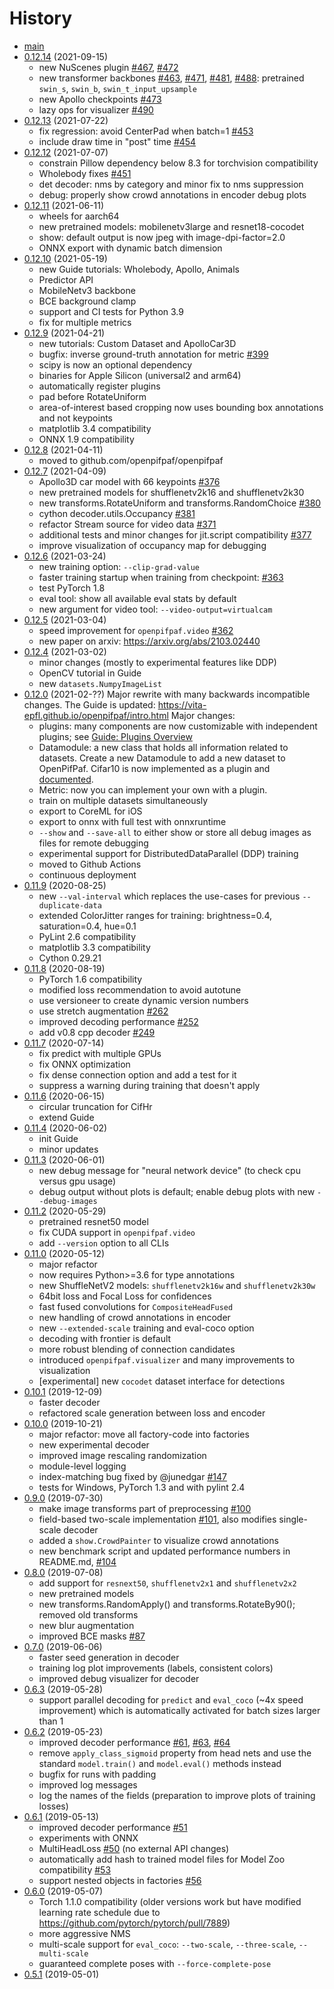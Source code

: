 # History

* [main](https://github.com/openpifpaf/openpifpaf/compare/v0.12.14...main)
* [0.12.14](https://github.com/openpifpaf/openpifpaf/compare/v0.12.13...v0.12.14) (2021-09-15)
    * new NuScenes plugin [#467](https://github.com/openpifpaf/openpifpaf/pull/467), [#472](https://github.com/openpifpaf/openpifpaf/pull/472)
    * new transformer backbones [#463](https://github.com/openpifpaf/openpifpaf/pull/463), [#471](https://github.com/openpifpaf/openpifpaf/pull/471), [#481](https://github.com/openpifpaf/openpifpaf/pull/481), [#488](https://github.com/openpifpaf/openpifpaf/pull/488): pretrained `swin_s`, `swin_b`, `swin_t_input_upsample`
    * new Apollo checkpoints [#473](https://github.com/openpifpaf/openpifpaf/pull/473)
    * lazy ops for visualizer [#490](https://github.com/openpifpaf/openpifpaf/pull/490)
* [0.12.13](https://github.com/openpifpaf/openpifpaf/compare/v0.12.12...v0.12.13) (2021-07-22)
    * fix regression: avoid CenterPad when batch=1 [#453](https://github.com/openpifpaf/openpifpaf/pull/453)
    * include draw time in "post" time [#454](https://github.com/openpifpaf/openpifpaf/pull/454)
* [0.12.12](https://github.com/openpifpaf/openpifpaf/compare/v0.12.11...v0.12.12) (2021-07-07)
    * constrain Pillow dependency below 8.3 for torchvision compatibility
    * Wholebody fixes [#451](https://github.com/openpifpaf/openpifpaf/pull/451)
    * det decoder: nms by category and minor fix to nms suppression
    * debug: properly show crowd annotations in encoder debug plots
* [0.12.11](https://github.com/openpifpaf/openpifpaf/compare/v0.12.10...v0.12.11) (2021-06-11)
    * wheels for aarch64
    * new pretrained models: mobilenetv3large and resnet18-cocodet
    * show: default output is now jpeg with image-dpi-factor=2.0
    * ONNX export with dynamic batch dimension
* [0.12.10](https://github.com/openpifpaf/openpifpaf/compare/v0.12.9...v0.12.10) (2021-05-19)
    * new Guide tutorials: Wholebody, Apollo, Animals
    * Predictor API
    * MobileNetv3 backbone
    * BCE background clamp
    * support and CI tests for Python 3.9
    * fix for multiple metrics
* [0.12.9](https://github.com/openpifpaf/openpifpaf/compare/v0.12.8...v0.12.9) (2021-04-21)
    * new tutorials: Custom Dataset and ApolloCar3D
    * bugfix: inverse ground-truth annotation for metric [#399](https://github.com/openpifpaf/openpifpaf/pull/399)
    * scipy is now an optional dependency
    * binaries for Apple Silicon (universal2 and arm64)
    * automatically register plugins
    * pad before RotateUniform
    * area-of-interest based cropping now uses bounding box annotations and not keypoints
    * matplotlib 3.4 compatibility
    * ONNX 1.9 compatibility
* [0.12.8](https://github.com/openpifpaf/openpifpaf/compare/v0.12.7...v0.12.8) (2021-04-11)
    * moved to github.com/openpifpaf/openpifpaf
* [0.12.7](https://github.com/vita-epfl/openpifpaf/compare/v0.12.6...v0.12.7) (2021-04-09)
    * Apollo3D car model with 66 keypoints [#376](https://github.com/vita-epfl/openpifpaf/pull/376)
    * new pretrained models for shufflenetv2k16 and shufflenetv2k30
    * new transforms.RotateUniform and transforms.RandomChoice [#380](https://github.com/vita-epfl/openpifpaf/pull/380)
    * cython decoder.utils.Occupancy [#381](https://github.com/vita-epfl/openpifpaf/pull/381)
    * refactor Stream source for video data [#371](https://github.com/vita-epfl/openpifpaf/pull/371)
    * additional tests and minor changes for jit.script compatibility [#377](https://github.com/vita-epfl/openpifpaf/pull/377)
    * improve visualization of occupancy map for debugging
* [0.12.6](https://github.com/vita-epfl/openpifpaf/compare/v0.12.5...v0.12.6) (2021-03-24)
    * new training option: `--clip-grad-value`
    * faster training startup when training from checkpoint: [#363](https://github.com/vita-epfl/openpifpaf/pull/363)
    * test PyTorch 1.8
    * eval tool: show all available eval stats by default
    * new argument for video tool: `--video-output=virtualcam`
* [0.12.5](https://github.com/vita-epfl/openpifpaf/compare/v0.12.4...v0.12.5) (2021-03-04)
    * speed improvement for `openpifpaf.video` [#362](https://github.com/vita-epfl/openpifpaf/pull/362)
    * new paper on arxiv: https://arxiv.org/abs/2103.02440
* [0.12.4](https://github.com/vita-epfl/openpifpaf/compare/v0.12.0...v0.12.4) (2021-03-02)
    * minor changes (mostly to experimental features like DDP)
    * OpenCV tutorial in Guide
    * new `datasets.NumpyImageList`
* [0.12.0](https://github.com/vita-epfl/openpifpaf/compare/v0.11.9...v0.12.0) (2021-02-??)
    Major rewrite with many backwards incompatible changes.
    The Guide is updated: https://vita-epfl.github.io/openpifpaf/intro.html
    Major changes:
    * plugins: many components are now customizable with independent plugins; see [Guide: Plugins Overview](https://vita-epfl.github.io/openpifpaf/plugins_overview.html)
    * Datamodule: a new class that holds all information related to datasets. Create a new Datamodule to add a new dataset to OpenPifPaf. Cifar10 is now implemented as a plugin and [documented](https://vita-epfl.github.io/openpifpaf/plugins_cifar10.html).
    * Metric: now you can implement your own with a plugin.
    * train on multiple datasets simultaneously
    * export to CoreML for iOS
    * export to onnx with full test with onnxruntime
    * `--show` and `--save-all` to either show or store all debug images as files for remote debugging
    * experimental support for DistributedDataParallel (DDP) training
    * moved to Github Actions
    * continuous deployment
* [0.11.9](https://github.com/vita-epfl/openpifpaf/compare/v0.11.8...v0.11.9) (2020-08-25)
    * new `--val-interval` which replaces the use-cases for previous `--duplicate-data`
    * extended ColorJitter ranges for training: brightness=0.4, saturation=0.4, hue=0.1
    * PyLint 2.6 compatibility
    * matplotlib 3.3 compatibility
    * Cython 0.29.21
* [0.11.8](https://github.com/vita-epfl/openpifpaf/compare/v0.11.7...v0.11.8) (2020-08-19)
    * PyTorch 1.6 compatibility
    * modified loss recommendation to avoid autotune
    * use versioneer to create dynamic version numbers
    * use stretch augmentation [#262](https://github.com/vita-epfl/openpifpaf/pull/262)
    * improved decoding performance [#252](https://github.com/vita-epfl/openpifpaf/pull/252)
    * add v0.8 cpp decoder [#249](https://github.com/vita-epfl/openpifpaf/pull/249)
* [0.11.7](https://github.com/vita-epfl/openpifpaf/compare/v0.11.6...v0.11.7) (2020-07-14)
    * fix predict with multiple GPUs
    * fix ONNX optimization
    * fix dense connection option and add a test for it
    * suppress a warning during training that doesn't apply
* [0.11.6](https://github.com/vita-epfl/openpifpaf/compare/v0.11.4...v0.11.6) (2020-06-15)
    * circular truncation for CifHr
    * extend Guide
* [0.11.4](https://github.com/vita-epfl/openpifpaf/compare/v0.11.3...v0.11.4) (2020-06-02)
    * init Guide
    * minor updates
* [0.11.3](https://github.com/vita-epfl/openpifpaf/compare/v0.11.2...v0.11.3) (2020-06-01)
    * new debug message for "neural network device" (to check cpu versus gpu usage)
    * debug output without plots is default; enable debug plots with new `--debug-images`
* [0.11.2](https://github.com/vita-epfl/openpifpaf/compare/v0.11.0...v0.11.2) (2020-05-29)
    * pretrained resnet50 model
    * fix CUDA support in `openpifpaf.video`
    * add `--version` option to all CLIs
* [0.11.0](https://github.com/vita-epfl/openpifpaf/compare/v0.10.1...v0.11.0) (2020-05-12)
    * major refactor
    * now requires Python>=3.6 for type annotations
    * new ShuffleNetV2 models: `shufflenetv2k16w` and `shufflenetv2k30w`
    * 64bit loss and Focal Loss for confidences
    * fast fused convolutions for `CompositeHeadFused`
    * new handling of crowd annotations in encoder
    * new `--extended-scale` training and eval-coco option
    * decoding with frontier is default
    * more robust blending of connection candidates
    * introduced `openpifpaf.visualizer` and many improvements to visualization
    * [experimental] new `cocodet` dataset interface for detections
* [0.10.1](https://github.com/vita-epfl/openpifpaf/compare/v0.10.0...v0.10.1) (2019-12-09)
    * faster decoder
    * refactored scale generation between loss and encoder
* [0.10.0](https://github.com/vita-epfl/openpifpaf/compare/v0.9.0...v0.10.0) (2019-10-21)
    * major refactor: move all factory-code into factories
    * new experimental decoder
    * improved image rescaling randomization
    * module-level logging
    * index-matching bug fixed by @junedgar [#147](https://github.com/vita-epfl/openpifpaf/pull/147)
    * tests for Windows, PyTorch 1.3 and with pylint 2.4
* [0.9.0](https://github.com/vita-epfl/openpifpaf/compare/v0.8.0...v0.9.0) (2019-07-30)
    * make image transforms part of preprocessing [#100](https://github.com/vita-epfl/openpifpaf/pull/100)
    * field-based two-scale implementation [#101](https://github.com/vita-epfl/openpifpaf/pull/101), also modifies single-scale decoder
    * added a `show.CrowdPainter` to visualize crowd annotations
    * new benchmark script and updated performance numbers in README.md, [#104](https://github.com/vita-epfl/openpifpaf/pull/104)
* [0.8.0](https://github.com/vita-epfl/openpifpaf/compare/v0.7.0...v0.8.0) (2019-07-08)
    * add support for `resnext50`, `shufflenetv2x1` and `shufflenetv2x2`
    * new pretrained models
    * new transforms.RandomApply() and transforms.RotateBy90(); removed old transforms
    * new blur augmentation
    * improved BCE masks [#87](https://github.com/vita-epfl/openpifpaf/pull/87)
* [0.7.0](https://github.com/vita-epfl/openpifpaf/compare/v0.6.3...v0.7.0) (2019-06-06)
    * faster seed generation in decoder
    * training log plot improvements (labels, consistent colors)
    * improved debug visualizer for decoder
* [0.6.3](https://github.com/vita-epfl/openpifpaf/compare/v0.6.2...v0.6.3) (2019-05-28)
    * support parallel decoding for `predict` and `eval_coco` (~4x speed improvement) which is automatically activated for batch sizes larger than 1
* [0.6.2](https://github.com/vita-epfl/openpifpaf/compare/v0.6.1...v0.6.2) (2019-05-23)
    * improved decoder performance [#61](https://github.com/vita-epfl/openpifpaf/pull/61), [#63](https://github.com/vita-epfl/openpifpaf/pull/63), [#64](https://github.com/vita-epfl/openpifpaf/pull/64)
    * remove `apply_class_sigmoid` property from head nets and use the standard `model.train()` and `model.eval()` methods instead
    * bugfix for runs with padding
    * improved log messages
    * log the names of the fields (preparation to improve plots of training losses)
* [0.6.1](https://github.com/vita-epfl/openpifpaf/compare/v0.6.0...v0.6.1) (2019-05-13)
    * improved decoder performance [#51](https://github.com/vita-epfl/openpifpaf/pull/51)
    * experiments with ONNX
    * MultiHeadLoss [#50](https://github.com/vita-epfl/openpifpaf/pull/50) (no external API changes)
    * automatically add hash to trained model files for Model Zoo compatibility [#53](https://github.com/vita-epfl/openpifpaf/pull/53)
    * support nested objects in factories [#56](https://github.com/vita-epfl/openpifpaf/pull/56)
* [0.6.0](https://github.com/vita-epfl/openpifpaf/compare/v0.5.1...v0.6.0) (2019-05-07)
    * Torch 1.1.0 compatibility (older versions work but have modified learning rate schedule due to https://github.com/pytorch/pytorch/pull/7889)
    * more aggressive NMS
    * multi-scale support for `eval_coco`: `--two-scale`, `--three-scale`, `--multi-scale`
    * guaranteed complete poses with `--force-complete-pose`
* [0.5.1](https://github.com/vita-epfl/openpifpaf/compare/v0.5.0...v0.5.1) (2019-05-01)
